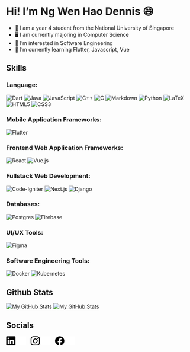 # Hi! I’m Ng Wen Hao Dennis 😄
- 📖 I am a year 4 student from the National University of Singapore
- 🖥️ I am currently majoring in Computer Science
- 👀 I’m interested in Software Engineering
- 🌱 I’m currently learning Flutter, Javascript, Vue

## Skills
### Language:
![Dart](https://img.shields.io/badge/dart-%230175C2.svg?style=for-the-badge&logo=dart&logoColor=white)
![Java](https://img.shields.io/badge/java-%23ED8B00.svg?style=for-the-badge&logo=openjdk&logoColor=white)
![JavaScript](https://img.shields.io/badge/javascript-%23323330.svg?style=for-the-badge&logo=javascript&logoColor=%23F7DF1E)
![C++](https://img.shields.io/badge/c++-%2300599C.svg?style=for-the-badge&logo=c%2B%2B&logoColor=white)
![C](https://img.shields.io/badge/c-%2300599C.svg?style=for-the-badge&logo=c&logoColor=white)
![Markdown](https://img.shields.io/badge/markdown-%23000000.svg?style=for-the-badge&logo=markdown&logoColor=white)
![Python](https://img.shields.io/badge/python-3670A0?style=for-the-badge&logo=python&logoColor=ffdd54)
![LaTeX](https://img.shields.io/badge/latex-%23008080.svg?style=for-the-badge&logo=latex&logoColor=white)
![HTML5](https://img.shields.io/badge/html5-%23E34F26.svg?style=for-the-badge&logo=html5&logoColor=white)
 ![CSS3](https://img.shields.io/badge/css3-%231572B6.svg?style=for-the-badge&logo=css3&logoColor=white)

### Mobile Application Frameworks:
![Flutter](https://img.shields.io/badge/Flutter-%2302569B.svg?style=for-the-badge&logo=Flutter&logoColor=white)

### Frontend Web Application Frameworks:
![React](https://img.shields.io/badge/react-%2320232a.svg?style=for-the-badge&logo=react&logoColor=%2361DAFB)
![Vue.js](https://img.shields.io/badge/vuejs-%2335495e.svg?style=for-the-badge&logo=vuedotjs&logoColor=%234FC08D)

### Fullstack Web Development:
![Code-Igniter](https://img.shields.io/badge/CodeIgniter-%23EF4223.svg?style=for-the-badge&logo=codeIgniter&logoColor=white)
![Next.js](https://img.shields.io/badge/next%20js-000000?style=for-the-badge&logo=nextdotjs&logoColor=white)
![Django](https://img.shields.io/badge/django-%23092E20.svg?style=for-the-badge&logo=django&logoColor=white)

### Databases:
![Postgres](https://img.shields.io/badge/postgres-%23316192.svg?style=for-the-badge&logo=postgresql&logoColor=white)
![Firebase](https://img.shields.io/badge/firebase-%23039BE5.svg?style=for-the-badge&logo=firebase)

### UI/UX Tools:
![Figma](https://img.shields.io/badge/figma-%23F24E1E.svg?style=for-the-badge&logo=figma&logoColor=white)

### Software Engineering Tools:
![Docker](https://img.shields.io/badge/docker-%230db7ed.svg?style=for-the-badge&logo=docker&logoColor=white)
![Kubernetes](https://img.shields.io/badge/kubernetes-%23326ce5.svg?style=for-the-badge&logo=kubernetes&logoColor=white)

## Github Stats
<a href="https://github.com/denniszedead#gh-light-mode-only">
  <img src="https://github-readme-stats.vercel.app/api?username=denniszedead&show_icons=true#gh-light-mode-only" alt="My GitHub Stats" />
</a>

<a href="https://github.com/denniszedead#gh-dark-mode-only">
  <img src="https://github-readme-stats.vercel.app/api?username=denniszedead&theme=dark&show_icons=true#gh-dark-mode-only" alt="My GitHub Stats" />
</a>

## Socials
[<img src="./image/linkedin_day.svg#gh-light-mode-only" width="25">](https://www.linkedin.com/in/ng-wen-hao-dennis-1b5650131/#gh-light-mode-only)
[<img src="./image/linkedin_dark.svg#gh-dark-mode-only" width="25">](https://www.linkedin.com/in/ng-wen-hao-dennis-1b5650131/#gh-dark-mode-only)
&nbsp;
[<img src="./image/instagram_day.svg#gh-light-mode-only" width="25">](https://www.instagram.com/denniszedead/#gh-light-mode-only)
[<img src="./image/instagram_dark.svg#gh-dark-mode-only" width="25">](https://www.instagram.com/denniszedead/#gh-dark-mode-only)
&nbsp;
[<img src="./image/facebook_day.svg#gh-light-mode-only" width="25">](https://www.facebook.com/dennisngwh/#gh-light-mode-only)
[<img src="./image/facebook_dark.svg#gh-dark-mode-only" width="25">](https://www.facebook.com/dennisngwh/#gh-dark-mode-only)

<!---
Denniszedead/Denniszedead is a ✨ special ✨ repository because its `README.md` (this file) appears on your GitHub profile.
You can click the Preview link to take a look at your changes.
--->
